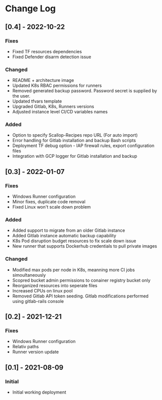 # Change Log

## [0.4] - 2022-10-22
### Fixes
- Fixed TF resources dependencies 
- Fixed Defender disarm detection issue

### Changed
- README + architecture image
- Updated K8s RBAC permissions for runners
- Removed generated backup password. Password secret is supplied by the user.
- Updated tfvars template
- Upgraded Gitlab, K8s, Runners versions
- Adjusted instance level CI/CD variables names

### Added
- Option to specify Scallop-Recipes repo URL (For auto import)
- Error handling for Gitlab installation and backup Bash scripts
- Deployment TF debug option - IAP firewall rules, export configuration files
- Integration with GCP logger for Gitlab installation and backup


## [0.3] - 2022-01-07
### Fixes
- Windows Runner configuration
- Minor fixes, duplicate code removal
- Fixed Linux won't scale down problem

### Added
- Added support to migrate from an older Gitlab instance
- Added Gitlab instance automatic backup capability
- K8s Pod disruption budget resources to fix scale down issue
- New runner that supports Dockerhub credentials to pull private images

### Changed
- Modified max pods per node in K8s, meanning more CI jobs simoultaneously
- Scopred bucket admin permissions to conainer registry bucket only
- Reorganized resources into seperate files
- Increased CPUs on linux pool
- Removed Gitlab API token seeding. Gitlab modifications performed using gitlab-rails console


## [0.2] - 2021-12-21
### Fixes
- Windows Runner configuration
- Relativ paths
- Runner version update


## [0.1] - 2021-08-09
### Initial
- Initial working deployment
